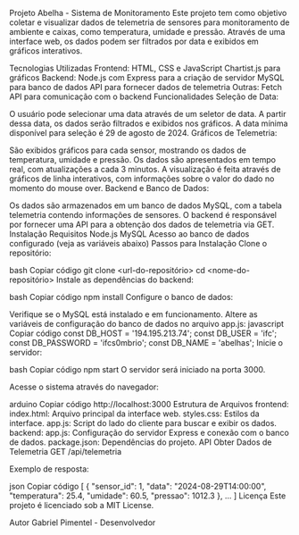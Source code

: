 Projeto Abelha - Sistema de Monitoramento
Este projeto tem como objetivo coletar e visualizar dados de telemetria de sensores para monitoramento de ambiente e caixas, como temperatura, umidade e pressão. Através de uma interface web, os dados podem ser filtrados por data e exibidos em gráficos interativos.

Tecnologias Utilizadas
Frontend:
HTML, CSS e JavaScript
Chartist.js para gráficos
Backend:
Node.js com Express para a criação de servidor
MySQL para banco de dados
API para fornecer dados de telemetria
Outras:
Fetch API para comunicação com o backend
Funcionalidades
Seleção de Data:

O usuário pode selecionar uma data através de um seletor de data. A partir dessa data, os dados serão filtrados e exibidos nos gráficos.
A data mínima disponível para seleção é 29 de agosto de 2024.
Gráficos de Telemetria:

São exibidos gráficos para cada sensor, mostrando os dados de temperatura, umidade e pressão. Os dados são apresentados em tempo real, com atualizações a cada 3 minutos.
A visualização é feita através de gráficos de linha interativos, com informações sobre o valor do dado no momento do mouse over.
Backend e Banco de Dados:

Os dados são armazenados em um banco de dados MySQL, com a tabela telemetria contendo informações de sensores.
O backend é responsável por fornecer uma API para a obtenção dos dados de telemetria via GET.
Instalação
Requisitos
Node.js
MySQL
Acesso ao banco de dados configurado (veja as variáveis abaixo)
Passos para Instalação
Clone o repositório:

bash
Copiar código
git clone <url-do-repositório>
cd <nome-do-repositório>
Instale as dependências do backend:

bash
Copiar código
npm install
Configure o banco de dados:

Verifique se o MySQL está instalado e em funcionamento.
Altere as variáveis de configuração do banco de dados no arquivo app.js:
javascript
Copiar código
const DB_HOST = '194.195.213.74';
const DB_USER = 'ifc';
const DB_PASSWORD = 'ifcs0mbrio';
const DB_NAME = 'abelhas';
Inicie o servidor:

bash
Copiar código
npm start
O servidor será iniciado na porta 3000.

Acesse o sistema através do navegador:

arduino
Copiar código
http://localhost:3000
Estrutura de Arquivos
frontend:
index.html: Arquivo principal da interface web.
styles.css: Estilos da interface.
app.js: Script do lado do cliente para buscar e exibir os dados.
backend:
app.js: Configuração do servidor Express e conexão com o banco de dados.
package.json: Dependências do projeto.
API
Obter Dados de Telemetria
GET /api/telemetria

Exemplo de resposta:

json
Copiar código
[
  {
    "sensor_id": 1,
    "data": "2024-08-29T14:00:00",
    "temperatura": 25.4,
    "umidade": 60.5,
    "pressao": 1012.3
  },
  ...
]
Licença
Este projeto é licenciado sob a MIT License.

Autor
Gabriel Pimentel - Desenvolvedor
